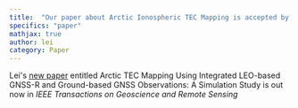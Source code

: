 ```yaml
---
title:  "Our paper about Arctic Ionospheric TEC Mapping is accepted by IEEE TGRS"
specifics: "paper"
mathjax: true
author: lei
category: Paper
---
```


Lei's [new paper](https://ieeexplore.ieee.org/document/9663187) entitled Arctic TEC Mapping Using Integrated LEO-based GNSS-R and Ground-based GNSS Observations: A Simulation Study is out now in *IEEE Transactions on Geoscience and Remote Sensing*
